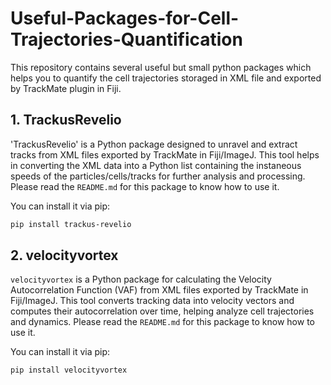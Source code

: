 # Useful-Packages-for-Cell-Trajectories-Quantification
This repository contains several useful but small python packages which helps you to quantify the cell trajectories storaged in XML file and exported by TrackMate plugin in Fiji.

## 1. TrackusRevelio 
'TrackusRevelio' is a Python package designed to unravel and extract tracks from XML files exported by TrackMate in Fiji/ImageJ. This tool helps in converting the XML data into a Python list containing the instaneous speeds of the particles/cells/tracks for further analysis and processing. Please read the `README.md` for this package to know how to use it.

You can install it via pip:
```sh
pip install trackus-revelio
```

## 2. velocityvortex 
`velocityvortex` is a Python package for calculating the Velocity Autocorrelation Function (VAF) from XML files exported by TrackMate in Fiji/ImageJ. This tool converts tracking data into velocity vectors and computes their autocorrelation over time, helping analyze cell trajectories and dynamics. Please read the `README.md` for this package to know how to use it.

You can install it via pip:
```sh
pip install velocityvortex
```
